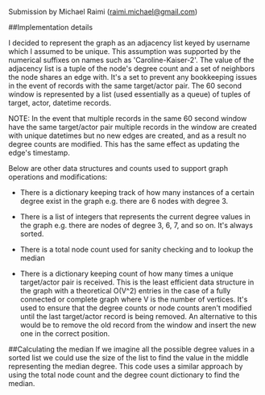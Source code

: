 Submission by Michael Raimi (raimi.michael@gmail.com)


##Implementation details

I decided to represent the graph as an adjacency list keyed by username which I assumed to be unique. 
This assumption was supported by the numerical suffixes on names such as 'Caroline-Kaiser-2'. The value
of the adjacency list is a tuple of the node's degree count and a set of neighbors the node shares an edge with. 
It's a set to prevent any bookkeeping issues in the event of records with the same target/actor pair. The 60
second window is represented by a list (used essentially as a queue) of tuples of target, actor, datetime records.

NOTE: In the event that multiple records in the same 60 second window have the same target/actor pair
multiple records in the window are created with unique datetimes but no new edges are created, and
as a result no degree counts are modified. This has the same effect as updating the edge's timestamp.

Below are other data structures and counts used to support graph operations and modifications:

- There is a dictionary keeping track of how many instances of a certain degree exist in the graph
e.g. there are 6 nodes with degree 3.

- There is a list of integers that represents the current degree values in the graph 
e.g. there are nodes of degree 3, 6, 7, and so on. It's always sorted.

- There is a total node count used for sanity checking and to lookup the median

- There is a dictionary keeping count of how many times a unique target/actor
pair is received. This is the least efficient data structure in the graph
with a theoretical O(V^2) entries in the case of a fully connected or complete graph 
where V is the number of vertices. It's used to ensure that the degree counts
or node counts aren't modified until the last target/actor record is being removed.
An alternative to this would be to remove the old record from the window and
insert the new one in the correct position.

##Calculating the median
If we imagine all the possible degree values in a sorted list we could use the size of the
list to find the value in the middle representing the median degree.
This code uses a similar approach by using the total node count and the degree count
dictionary to find the median.




